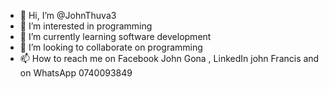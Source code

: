 - 👋 Hi, I’m @JohnThuva3
- 👀 I’m interested in programming 
- 🌱 I’m currently learning software development 
- 💞️ I’m looking to collaborate on programming 
- 📫 How to reach me on Facebook John Gona , LinkedIn john Francis and on WhatsApp 0740093849

<!---
JohnThuva3/JohnThuva3 is a ✨ special ✨ repository because its `README.md` (this file) appears on your GitHub profile.
You can click the Preview link to take a look at your changes.
--->
